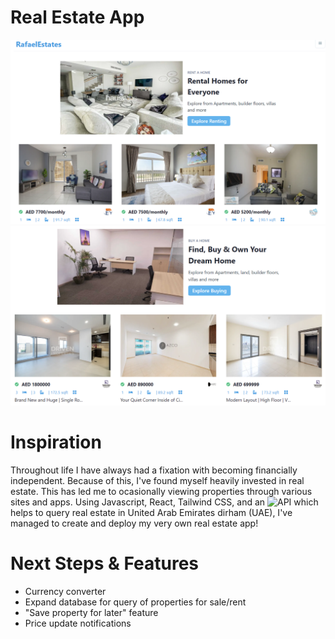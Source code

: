 # Real Estate App
![Rent](https://github.com/bbfosho0/RafaelEstates/blob/main/assets/images/RealEstate1.png?raw=true)
![Buy](https://github.com/bbfosho0/RafaelEstates/blob/main/assets/images/RealEstate.png?raw=true)

# Inspiration
Throughout life I have always had a fixation with becoming financially independent. Because of this, I've found myself heavily invested in real estate. This has led me to ocasionally viewing properties through various sites and apps. Using Javascript, React, Tailwind CSS, and an ![API](https://rapidapi.com/apidojo/api/bayut/) which helps to query real estate in United Arab Emirates dirham (UAE), I've managed to create and deploy my very own real estate app!

# Next Steps & Features
* Currency converter
* Expand database for query of properties for sale/rent
* "Save property for later" feature
* Price update notifications




